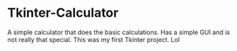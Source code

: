 # Tkinter-Calculator
A simple calculator that does the basic calculations. Has a simple GUI and is not really that special. This was my first Tkinter project. Lol
